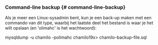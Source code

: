 ### Command-line backup {# command-line-backup}

Als je meer een Linux-sysadmin bent, kun je een back-up maken met een commando van dit type, waarbij het laatste deel het bestand is waar je het wilt opslaan (en 'olimahc' is het wachtwoord):

mysqldump -u chamilo -polimahc chamilo19x> chamilo-backup-file.sql
